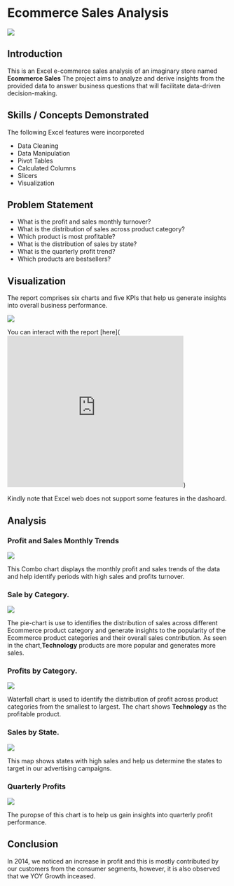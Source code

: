 # Ecommerce Sales Analysis

![](Front_page.png)

## Introduction
This is an Excel e-commerce sales analysis of an imaginary store named **Ecommerce Sales** The project aims to analyze and derive insights from the provided data to answer business questions that will facilitate data-driven decision-making.

## Skills / Concepts Demonstrated
The following Excel features were incorporeted
- Data Cleaning
- Data Manipulation
- Pivot Tables
- Calculated Columns
- Slicers
- Visualization

## Problem Statement
- What is the profit and sales monthly turnover?
- What is the distribution of sales across product category?
- Which product is most profitable?
- What is the distribution of sales by state?
- What is the quarterly profit trend?
- Which products are bestsellers?


## Visualization
The report comprises six charts and five KPIs that help us generate insights into overall business performance.

   ![](Dashboard.png)

   
You can interact with the report [here](<iframe width="402" height="346" frameborder="0" scrolling="no" src="https://onedrive.live.com/embed?resid=CD385A28D9191CCD%21350&authkey=%21AP1D1TjSrEBw_HU&em=2&wdHideGridlines=True&wdHideHeaders=True&wdDownloadButton=True&wdInConfigurator=True&wdInConfigurator=True"></iframe>)

Kindly note that Excel web does not support some features in the dashoard.

  ## Analysis
 ### Profit and Sales Monthly Trends

  ![](Profit_Sales_Trend.png)

This Combo chart displays the monthly profit and sales trends of the data and help identify periods with high sales and profits turnover.

### Sale by Category.

   ![](Sales_by_category.png)
   
The pie-chart is use to identifies the distribution of sales across different Ecommerce product category and generate insights to the popularity of the Ecommerce product categories and their overall sales contribution. As seen in the chart,**Technology** products are more popular and generates more sales.

### Profits by Category.

 ![](Profit_by_category.png)
 
Waterfall chart is used to identify the distribution of profit across product categories from the smallest to largest. The chart shows **Technology** as the profitable product.

### Sales by State.

  ![](Sales_by_State.png)
  
This map shows states with high sales and help us determine the states to target in our advertising campaigns.

### Quarterly Profits

![](Quarterly_Profits.png) 

 The puropse of this chart is to help us gain insights into quarterly profit performance.

## Conclusion
In 2014, we noticed an increase in profit and this is mostly contributed by our customers from the consumer segments, however, it is also observed that we YOY Growth inceased.
